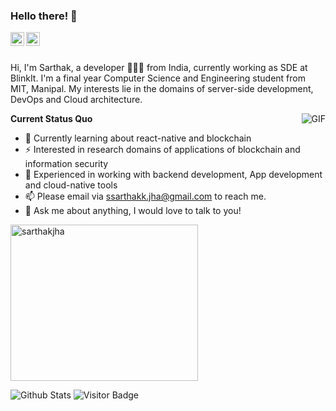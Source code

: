 ### Hello there! 👋

</a>
<a href="https://www.linkedin.com/in/sarthak-jha-a665941a2/">
  <img align="left" alt="LinkedIn" width="22px" src="https://cdn.jsdelivr.net/npm/simple-icons@3.1.0/icons/linkedin.svg" />
</a>
<a href="https://twitter.com/routrayswadhin">
  <img align="left" alt="Twitter" width="22px" src="https://cdn.jsdelivr.net/npm/simple-icons@3.1.0/icons/twitter.svg" />
</a>
</a>

<br />
<br />
 
Hi, I'm Sarthak, a developer 👨🏻‍💻 from India, currently working as SDE at BlinkIt. I'm a final year Computer Science and Engineering student from MIT, Manipal. My interests lie in the domains of server-side development, DevOps and Cloud architecture. 

  <img align="right" alt="GIF" src="https://media.giphy.com/media/iIqmM5tTjmpOB9mpbn/giphy.gif" />

**Current Status Quo** 
- 🧠 Currently learning about react-native and blockchain
- :zap: Interested in research domains of applications of blockchain and information security
- 🤔 Experienced in working with backend development, App development and cloud-native tools
- 📫 Please email via ssarthakk.jha@gmail.com to reach me.
- 💬 Ask me about anything, I would love to talk to you!

<img src="https://github-readme-stats.vercel.app/api/top-langs/?username=SarthakJha&layout=compact" alt="sarthakjha" width="300" height="250" />


![Github Stats](https://github-readme-stats.vercel.app/api?username=SarthakJha&count_private=true&show_icons=true&include_all_commits=true)
![Visitor Badge](https://visitor-badge.laobi.icu/badge?page_id=SarthakJha.SarthakJha)
